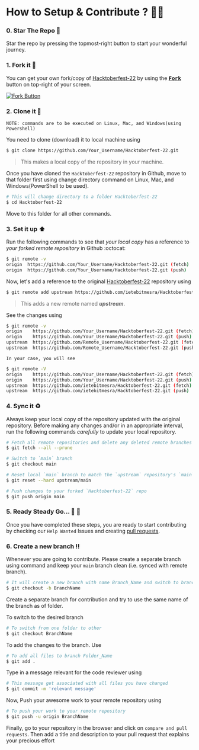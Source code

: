 
# How to Setup & Contribute ? 🤷‍♀‍

### 0. Star The Repo :star2:

Star the repo by pressing the topmost-right button to start your wonderful journey.

### 1. Fork it :fork_and_knife:

You can get your own fork/copy of [Hacktoberfest-22](https://github.com/ietebitmesra/Hacktoberfest-22) by using the <a href="https://github.com/ietebitmesra/Hacktoberfest-22/fork"><kbd><b>Fork</b></kbd></a> button on top-right of your screen.

 [![Fork Button](https://github.com/weaponxwolf/Hacktoberfest-22/blob/main/event_data/images/GitHub_Fork_Button.png)](https://github.com/ietebitmesra/Hacktoberfest-22/)


### 2. Clone it :busts_in_silhouette:

`NOTE: commands are to be executed on Linux, Mac, and Windows(using Powershell)`

You need to clone (download) it to local machine using

```sh
$ git clone https://github.com/Your_Username/Hacktoberfest-22.git
```

> This makes a local copy of the repository in your machine.

Once you have cloned the `Hacktoberfest-22` repository in Github, move to that folder first using change directory command on Linux, Mac, and Windows(PowerShell to be used).

```sh
# This will change directory to a folder Hacktoberfest-22
$ cd Hacktoberfest-22
```

Move to this folder for all other commands.

### 3. Set it up :arrow_up:

Run the following commands to see that *your local copy* has a reference to *your forked remote repository* in Github :octocat:

```sh
$ git remote -v
origin  https://github.com/Your_Username/Hacktoberfest-22.git (fetch)
origin  https://github.com/Your_Username/Hacktoberfest-22.git (push)
```

Now, let's add a reference to the original [Hacktoberfest-22](https://github.com/ietebitmesra/Hacktoberfest-22/) repository using

```sh
$ git remote add upstream https://github.com/ietebitmesra/Hacktoberfest-22.git
```

> This adds a new remote named ***upstream***.

See the changes using

```sh
$ git remote -v
origin    https://github.com/Your_Username/Hacktoberfest-22.git (fetch)
origin    https://github.com/Your_Username/Hacktoberfest-22.git (push)
upstream  https://github.com/Remote_Username/Hacktoberfest-22.git (fetch)
upstream  https://github.com/Remote_Username/Hacktoberfest-22.git (push)
```
`In your case, you will see`
```sh
$ git remote -V
origin    https://github.com/Your_Username/Hacktoberfest-22.git (fetch)
origin    https://github.com/Your_Username/Hacktoberfest-22.git (push)
upstream  https://github.com/ietebitmesra/Hacktoberfest-22.git (fetch)
upstream  https://github.com/ietebitmesra/Hacktoberfest-22.git (push)
```

### 4. Sync it :recycle:

Always keep your local copy of the repository updated with the original repository.
Before making any changes and/or in an appropriate interval, run the following commands *carefully* to update your local repository.

```sh
# Fetch all remote repositories and delete any deleted remote branches
$ git fetch --all --prune

# Switch to `main` branch
$ git checkout main

# Reset local `main` branch to match the `upstream` repository's `main` branch
$ git reset --hard upstream/main

# Push changes to your forked `Hacktoberfest-22` repo
$ git push origin main
```

### 5. Ready Steady Go... :turtle: :rabbit2:

Once you have completed these steps, you are ready to start contributing by checking our `Help Wanted` Issues and creating [pull requests](https://github.com/ietebitmesra/Hacktoberfest-22/pulls).

### 6. Create a new branch :bangbang:

Whenever you are going to contribute. Please create a separate branch using command and keep your `main` branch clean (i.e. synced with remote branch).

```sh
# It will create a new branch with name Branch_Name and switch to branch Folder_Name
$ git checkout -b BranchName
```

Create a separate branch for contribution and try to use the same name of the branch as of folder.

To switch to the desired branch

```sh
# To switch from one folder to other
$ git checkout BranchName
```

To add the changes to the branch. Use

```sh
# To add all files to branch Folder_Name
$ git add .
```

Type in a message relevant for the code reviewer using

```sh
# This message get associated with all files you have changed
$ git commit -m 'relevant message'
```

Now, Push your awesome work to your remote repository using

```sh
# To push your work to your remote repository
$ git push -u origin BranchName
```

Finally, go to your repository in the browser and click on `compare and pull requests`.
Then add a title and description to your pull request that explains your precious effort
